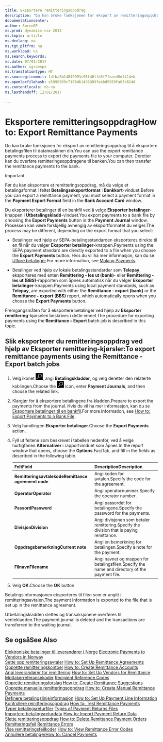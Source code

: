 ```yaml
---
title: Eksportere remitteringsoppdrag
description: "Du kan bruke funksjonen for eksport av remitteringsoppdrag til å eksportere betalingsfilen til datamaskinen din."
documentationcenter: 
author: SorenGP
ms.prod: dynamics-nav-2018
ms.topic: article
ms.devlang: na
ms.tgt_pltfrm: na
ms.workload: na
ms.search.keywords: 
ms.date: 07/01/2017
ms.author: sgroespe
ms.translationtype: HT
ms.sourcegitcommit: 1dfba8b14019991c95f40ffd5f7fbaed5df414eb
ms.openlocfilehash: e5898959c71984b1436309fa4bd5959fa03c6246
ms.contentlocale: nb-no
ms.lasthandoff: 12/01/2017

---
```

# <a name="how-to-export-remittance-payments"></a><span data-ttu-id="2ef7a-103">Eksportere remitteringsoppdrag</span><span class="sxs-lookup"><span data-stu-id="2ef7a-103">How to: Export Remittance Payments</span></span>
<span data-ttu-id="2ef7a-104">Du kan bruke funksjonen for eksport av remitteringsoppdrag til å eksportere betalingsfilen til datamaskinen din.</span><span class="sxs-lookup"><span data-stu-id="2ef7a-104">You can use the export remittance payments process to export the payments file to your computer.</span></span> <span data-ttu-id="2ef7a-105">Deretter kan du overføre remitteringsoppdragene til banken.</span><span class="sxs-lookup"><span data-stu-id="2ef7a-105">You can then transfer the remittance payments to the bank.</span></span>  

> [!IMPORTANT]  
>  <span data-ttu-id="2ef7a-106">Før du kan eksportere et remitteringsoppdrag, må du velge et betalingsformat i feltet **Betalingseksportformat** i **Bankkort**-vinduet.</span><span class="sxs-lookup"><span data-stu-id="2ef7a-106">Before you can export a remittance payment, you must select a payment format in the **Payment Export Format** field in the **Bank Account Card** window.</span></span>  

<span data-ttu-id="2ef7a-107">Du eksporterer betalinger til en bankfil ved å velge **Eksporter betalinger**-knappen i **Utbetalingskladd**-vinduet.</span><span class="sxs-lookup"><span data-stu-id="2ef7a-107">You export payments to a bank file by choosing the **Export Payments** button in the **Payment Journal** window.</span></span> <span data-ttu-id="2ef7a-108">Prosessen kan være forskjellig avhengig av eksportformatet du velger:</span><span class="sxs-lookup"><span data-stu-id="2ef7a-108">The process may be different, depending on the export format that you select:</span></span>  

- <span data-ttu-id="2ef7a-109">Betalinger ved hjelp av SEPA-betalingsstandarden eksporteres direkte til en fil når du velger **Eksporter betalinger**-knappen.</span><span class="sxs-lookup"><span data-stu-id="2ef7a-109">Payments using the SEPA payment standard are directly exported to a file when you choose the **Export Payments** button.</span></span> <span data-ttu-id="2ef7a-110">Hvis du vil ha mer informasjon, kan du se [Utføre betalinger](../../payables-make-payments.md).</span><span class="sxs-lookup"><span data-stu-id="2ef7a-110">For more information, see [Making Payments](../../payables-make-payments.md).</span></span>  

- <span data-ttu-id="2ef7a-111">Betalinger ved hjelp av lokale betalingsstandarder som **Telepay**, eksporteres med enten **Remittering - les ut (bank)**- eller **Remittering - les ut (BBS)**-rapporten som åpnes automatisk når du velger **Eksporter betalinger**-knappen.</span><span class="sxs-lookup"><span data-stu-id="2ef7a-111">Payments using local payment standards, such as **Telepay**, are exported with either the **Remittance - export (bank)** or the **Remittance - export (BBS)** report, which automatically opens when you choose the **Export Payments** button.</span></span>  

<span data-ttu-id="2ef7a-112">Fremgangsmåten for å eksportere betalinger ved hjelp av **Eksporter remittering**-kjørselen beskrives i dette emnet.</span><span class="sxs-lookup"><span data-stu-id="2ef7a-112">The procedure for exporting payments using the **Remittance – Export** batch job is described in this topic.</span></span>  

## <a name="to-export-remittance-payments-using-the-remittance---export-batch-jobs"></a><span data-ttu-id="2ef7a-113">Slik eksporterer du remitteringsoppdrag ved hjelp av Eksporter remittering-kjørsler:</span><span class="sxs-lookup"><span data-stu-id="2ef7a-113">To export remittance payments using the Remittance - Export batch jobs</span></span>  

1.  <span data-ttu-id="2ef7a-114">Velg ikonet ![Søk etter side eller rapport](../../media/ui-search/search_small.png "Søk etter side eller rapport"), angi **Betalingskladder**, og velg deretter den relaterte koblingen.</span><span class="sxs-lookup"><span data-stu-id="2ef7a-114">Choose the ![Search for Page or Report](../../media/ui-search/search_small.png "Search for Page or Report icon") icon, enter **Payment Journals**, and then choose the related link.</span></span>  
2.  <span data-ttu-id="2ef7a-115">Klargjør for å eksportere betalingene fra kladden.</span><span class="sxs-lookup"><span data-stu-id="2ef7a-115">Prepare to export the payments from the journal.</span></span> <span data-ttu-id="2ef7a-116">Hvis du vil ha mer informasjon, kan du se [Eksportere betalinger til en bankfil](../../payables-how-export-payments-bank-file.md).</span><span class="sxs-lookup"><span data-stu-id="2ef7a-116">For more information, see [How to: Export Payments to a Bank File](../../payables-how-export-payments-bank-file.md).</span></span>  
3.  <span data-ttu-id="2ef7a-117">Velg handlingen **Eksporter betalinger**.</span><span class="sxs-lookup"><span data-stu-id="2ef7a-117">Choose the **Export Payments** action.</span></span>  
4.  <span data-ttu-id="2ef7a-118">Fyll ut feltene som beskrevet i tabellen nedenfor, ved å velge hurtigfanen **Alternativer** i rapportvinduet som åpnes.</span><span class="sxs-lookup"><span data-stu-id="2ef7a-118">In the report window that opens, choose the **Options** FastTab, and fill in the fields as described in the following table.</span></span>  

    |<span data-ttu-id="2ef7a-119">Felt</span><span class="sxs-lookup"><span data-stu-id="2ef7a-119">Field</span></span>|<span data-ttu-id="2ef7a-120">Description</span><span class="sxs-lookup"><span data-stu-id="2ef7a-120">Description</span></span>|  
    |---------------------------------|---------------------------------------|  
    |<span data-ttu-id="2ef7a-121">**Remitteringsavtalekode**</span><span class="sxs-lookup"><span data-stu-id="2ef7a-121">**Remittance agreement code**</span></span>|<span data-ttu-id="2ef7a-122">Angi koden for avtalen.</span><span class="sxs-lookup"><span data-stu-id="2ef7a-122">Specify the code for the agreement.</span></span>|  
    |<span data-ttu-id="2ef7a-123">**Operator**</span><span class="sxs-lookup"><span data-stu-id="2ef7a-123">**Operator**</span></span>|<span data-ttu-id="2ef7a-124">Angi operatornummer.</span><span class="sxs-lookup"><span data-stu-id="2ef7a-124">Specify the operator number.</span></span>|  
    |<span data-ttu-id="2ef7a-125">**Passord**</span><span class="sxs-lookup"><span data-stu-id="2ef7a-125">**Password**</span></span>|<span data-ttu-id="2ef7a-126">Angi passordet for betalingene.</span><span class="sxs-lookup"><span data-stu-id="2ef7a-126">Specify the password for the payments.</span></span>|  
    |<span data-ttu-id="2ef7a-127">**Divisjon**</span><span class="sxs-lookup"><span data-stu-id="2ef7a-127">**Division**</span></span>|<span data-ttu-id="2ef7a-128">Angi divisjonen som betaler remittering.</span><span class="sxs-lookup"><span data-stu-id="2ef7a-128">Specify the division that is paying remittance.</span></span>|  
    |<span data-ttu-id="2ef7a-129">**Oppdragsbemerkning**</span><span class="sxs-lookup"><span data-stu-id="2ef7a-129">**Current note**</span></span>|<span data-ttu-id="2ef7a-130">Angi en bemerkning for betalingen.</span><span class="sxs-lookup"><span data-stu-id="2ef7a-130">Specify a note for the payment.</span></span>|  
    |<span data-ttu-id="2ef7a-131">**Filnavn**</span><span class="sxs-lookup"><span data-stu-id="2ef7a-131">**Filename**</span></span>|<span data-ttu-id="2ef7a-132">Angi navnet og mappen for betalingsfilen.</span><span class="sxs-lookup"><span data-stu-id="2ef7a-132">Specify the name and directory of the payment file.</span></span>|  

5.  <span data-ttu-id="2ef7a-133">Velg **OK**.</span><span class="sxs-lookup"><span data-stu-id="2ef7a-133">Choose the **OK** button.</span></span>  

<span data-ttu-id="2ef7a-134">Betalingsinformasjonen eksporteres til filen som er angitt i remitteringsavtalen.</span><span class="sxs-lookup"><span data-stu-id="2ef7a-134">The payment information is exported to the file that is set up in the remittance agreement.</span></span>  

<span data-ttu-id="2ef7a-135">Utbetalingskladden slettes og transaksjonene overføres til ventekladden.</span><span class="sxs-lookup"><span data-stu-id="2ef7a-135">The payment journal is deleted and the transactions are transferred to the waiting journal.</span></span>  

## <a name="see-also"></a><span data-ttu-id="2ef7a-136">Se også</span><span class="sxs-lookup"><span data-stu-id="2ef7a-136">See Also</span></span>  
 <span data-ttu-id="2ef7a-137">[Elektroniske betalinger til leverandører i Norge](electronic-payments-to-vendors-in-norway.md) </span><span class="sxs-lookup"><span data-stu-id="2ef7a-137">[Electronic Payments to Vendors in Norway](electronic-payments-to-vendors-in-norway.md) </span></span>  
 <span data-ttu-id="2ef7a-138">[Sette opp remitteringsavtaler](how-to-set-up-remittance-agreements.md) </span><span class="sxs-lookup"><span data-stu-id="2ef7a-138">[How to: Set Up Remittance Agreements](how-to-set-up-remittance-agreements.md) </span></span>  
 <span data-ttu-id="2ef7a-139">[Opprette remitteringskontoer](how-to-create-remittance-accounts.md) </span><span class="sxs-lookup"><span data-stu-id="2ef7a-139">[How to: Create Remittance Accounts](how-to-create-remittance-accounts.md) </span></span>  
 <span data-ttu-id="2ef7a-140">[Angi leverandører for remittering](how-to-set-up-vendors-for-remittance.md) </span><span class="sxs-lookup"><span data-stu-id="2ef7a-140">[How to: Set Up Vendors for Remittance](how-to-set-up-vendors-for-remittance.md) </span></span>  
 <span data-ttu-id="2ef7a-141">[Mottakerreferansekoder](recipient-reference-codes.md) </span><span class="sxs-lookup"><span data-stu-id="2ef7a-141">[Recipient Reference Codes](recipient-reference-codes.md) </span></span>  
 <span data-ttu-id="2ef7a-142">[Opprette remitteringsforslag](how-to-create-remittance-suggestions.md) </span><span class="sxs-lookup"><span data-stu-id="2ef7a-142">[How to: Create Remittance Suggestions](how-to-create-remittance-suggestions.md) </span></span>  
 <span data-ttu-id="2ef7a-143">[Opprette manuelle remitteringsoppdrag](how-to-create-manual-remittance-payments.md) </span><span class="sxs-lookup"><span data-stu-id="2ef7a-143">[How to: Create Manual Remittance Payments](how-to-create-manual-remittance-payments.md) </span></span>  
 <span data-ttu-id="2ef7a-144">[Definere betalingslinjeinformasjon](how-to-set-up-payment-line-information.md) </span><span class="sxs-lookup"><span data-stu-id="2ef7a-144">[How to: Set Up Payment Line Information](how-to-set-up-payment-line-information.md) </span></span>  
 <span data-ttu-id="2ef7a-145">[Kontrollere remitteringsoppdrag](how-to-test-remittance-payments.md) </span><span class="sxs-lookup"><span data-stu-id="2ef7a-145">[How to: Test Remittance Payments](how-to-test-remittance-payments.md) </span></span>  
 <span data-ttu-id="2ef7a-146">[Typer betalingsreturfiler](types-of-payment-returns-files.md) </span><span class="sxs-lookup"><span data-stu-id="2ef7a-146">[Types of Payment Returns Files](types-of-payment-returns-files.md) </span></span>  
 <span data-ttu-id="2ef7a-147">[Importere betalingsreturdata](how-to-import-payment-return-data.md) </span><span class="sxs-lookup"><span data-stu-id="2ef7a-147">[How to: Import Payment Return Data](how-to-import-payment-return-data.md) </span></span>  
 <span data-ttu-id="2ef7a-148">[Slette remitteringsoppdrag](how-to-delete-remittance-payment-orders.md) </span><span class="sxs-lookup"><span data-stu-id="2ef7a-148">[How to: Delete Remittance Payment Orders](how-to-delete-remittance-payment-orders.md) </span></span>  
 <span data-ttu-id="2ef7a-149">[Remitteringsfeil](remittance-errors.md) </span><span class="sxs-lookup"><span data-stu-id="2ef7a-149">[Remittance Errors](remittance-errors.md) </span></span>  
 <span data-ttu-id="2ef7a-150">[Vise remitteringsfeilkoder](how-to-view-remittance-error-codes.md) </span><span class="sxs-lookup"><span data-stu-id="2ef7a-150">[How to: View Remittance Error Codes](how-to-view-remittance-error-codes.md) </span></span>  
 [<span data-ttu-id="2ef7a-151">Annullere betalinger</span><span class="sxs-lookup"><span data-stu-id="2ef7a-151">How to: Cancel Payments</span></span>](how-to-cancel-payments.md)

